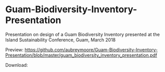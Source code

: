# Guam-Biodiversity-Inventory-Presentation
Presentation on design of a Guam Biodiversity Inventory presented at the Island Sustainability Conference, Guam, March 2018

Preview: https://github.com/aubreymoore/Guam-Biodiversity-Inventory-Presentation/blob/master/guam_biodiversity_inventory_presentation.pdf

Download: 
